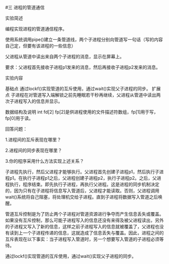 #三 进程的管道通信

实验简述

编程实现进程的管道通信程序。

使用系统调用pipe()建立一条管道线，两个子进程分别向管道写一句话（写的内容自己定，但要有该进程的一些信息）

父进程从管道中读出来自两个子进程的消息，显示在屏幕上。

要求：父进程首先接收子进程p1发来的消息，然后再接收子进程p2发来的消息。

实验内容

基础点
通过lockf()实现管道的互斥使用，通过wait()实现父子进程的同步。
扩展点
子进程在对管道写入端解锁之前先睡眠若干秒再继续，父进程从管道中读出两次子进程写入的信息并显示。

数据结构及说明
int fd[2]
fp[2]是供进程使用的文件描述符数组，fp[1]用于写，fp[0]用于读。

回答问题：

1.进程间的互斥表现在哪里？

2.进程间的同步表现在哪里？

3.你的程序采用什么方法实现上述关系？

子进程先执行，然后父进程才能够执行。父进程首先创建子进程p1，然后执行子进程p1。在执行子进程p1之后，父进程创建子进程p2，执行子进程p2。之后，父进程执行，程序结束。即先执行子进程，再执行父进程。这是进程的同步机制决定的，因为只有在子进程将信息写入管道后，父进程才能读取。否则，父进程调用wait()系统将自己阻塞，将处理机交给子进程。直到子进程将数据写入管道之后唤醒。

管道互斥控制是为了防止两个子进程对管道资源进行争夺而产生信息丢失或覆盖。如果没有互斥控制，那么可能子进程写入的信息还没有来得及被父进程读出，另外的子进程又写入了新的信息，这样之前子进程写入的信息就被覆盖了，父进程也没有读到上一个子进程传递的信息，这就造成了信息丢失与覆盖。因此，进程之间的互斥表现在以下事实：当子进程写入管道时，另一个想要写入管道的子进程必须等待。

通过lockf()实现管道的互斥使用，通过wait()实现父子进程的同步。
